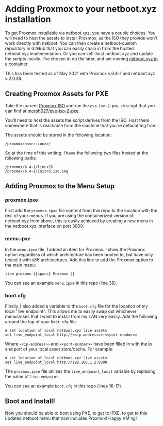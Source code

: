 # Adding Proxmox to your netboot.xyz installation

To get Proxmox installable via netboot.xyz, you have a couple choices.  You will need to host the assets to install Proxmox, as the ISO they provide won't work directly with netboot. You can then create a netboot-custom repository in GitHub that you can easily chain in from the hosted netboot.xyz implementation.  Or you can self-host netboot.xyz and update the scripts locally.  I've chosen to do the later, and am running [netboot.xyz in a container](https://hub.docker.com/r/linuxserver/netbootxyz).

This has been tested as of May 2021 with Proxmox v.6.4-1 and netboot.xyz v.2.0.38.


## Creating Proxmox Assets for PXE
Take the current [Proxmox ISO](https://www.proxmox.com/en/downloads/category/iso-images-pve) and run the `pve-iso-2-pxe.sh` script that you can find at [morph027/pve-iso-2-pxe](https://github.com/morph027/pve-iso-2-pxe).

You'll need to host the assets the script derives from the ISO.  Host them somewhere that is reachable from the machine that you're netboot'ing from.

The assets should be stored in the following location:

```/proxmox/<<version>>/```

So at the time of this writing, I have the following two files hosted at the following paths:

```
/proxmox/6.4-1/linux26
/proxmox/6.4-1/initrd.iso.img
```




## Adding Proxmox to the Menu Setup

### proxmox.ipxe
First add the ```proxmox.ipxe``` file content from this repo to the location with the rest of your menus.  If you are using the containerized version of netboot.xyz from above, this is easily achieved by creating a new menu in the netboot.xyz interface on port 3000.

### menu.ipxe
In the `menu.ipxe` file, I added an item for Proxmox.  I show the Proxmox option regardless of which architecture has been booted to, but have only tested it with x86 architectures.  Add this line to add the Proxmox option to the main menu:

```
item proxmox ${space} Proxmox ||
```

You can see an example ```menu.ipxe``` in this repo (line 39).

### boot.cfg
Finally, I also added a variable to the `boot.cfg` file for the location of my local "live endpoint".  This allows me to easily swap out whichever menus/oses that I want to install from my LAN very easily.  Add the following around the top of your `boot.cfg` file.


```
# set location of local netboot.xyz live assets
set live_endpoint_local http://<<ip-address>>:<<port-number>>
```

Where `<<ip-address>>` and `<<port-number>>` have been filled in with the ip and port of your local asset store/cache.  For example:


```
# set location of local netboot.xyz live assets
set live_endpoint_local http://192.168.1.2:8080
```

The ```proxmox.ipxe``` file utilizes the ```live_endpoint_local``` variable by replacing the value of ```live_endpoint```.

You can see an example ```boot.cfg``` in this repo (lines 16-17).


## Boot and Install!

Now you should be able to boot using PXE, to get to iPXE, to get to this updated netboot menu that now includes Proxmox!  Happy VM'ng!
